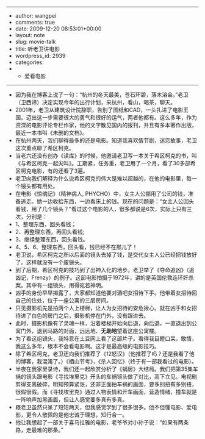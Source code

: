 - ---
- author: wangpei
- comments: true
- date: 2009-12-20 08:53:01+00:00
- layout: note
- slug: movie-talk
- title: 听老卫讲电影
- wordpress_id: 2939
- categories:
- - 爱看电影
- ---
- 因为我在博客上说了一句：“杭州的冬天最美，苍石环碧，落木溶金。”老卫（卫西谛）决定实现今年的出行计划，来杭州，看山，喝茶，聊天。
- 2001年，老卫从建筑设计院辞职，告别了图纸和CAD，一头扎进了电影王国。迈出这一步需要很大的勇气和很好的运气，两者他都有。这么多年，作为资深的电影评论专栏作家，他的文字散见国内的报刊，并且有多本著作出版，最近一本书叫《未删的文档》。
- 在杭州两天，我们聊得最多的还是电影。知道我喜欢情节剧，迷恋故事，老卫这次重点聊了希区柯克。
- 当老六还没有创办《读库》的时候，他邀请老卫写一本关于希区柯克的书，叫《与希区柯克一起尖叫》。工期紧，任务重，老卫用了一个月，看了30多部希区柯克电影，有的还看了3遍。
- 老卫向我们解释为什么说希区柯克的伟大是难以超越的，在他的电影里，每一个镜头都有用处。
- 在电影《惊魂记》（精神病人, PHYCHO）中，女主人公挪用了公司的钱，准备逃走。她一边收拾东西，一边看床上的钱。现在的问题是：“女主人公回头看钱，用了几个镜头？”看过这个电影的人，很多都说是6次，实际上只有三次，分别是：
- 1、整理东西，回头看钱；
- 2、再整理东西，再回头看钱;
- 3、继续整理东西，回头看钱。
- 4、5、6、整理东西，回头看，钱已经不在那儿了！
- 老卫说，希区柯克之所以后面的镜头去掉了钱，是交代女主人公已经把钱放好了。这样就没有一个废镜头。
- 到了后期，希区柯克的技巧到了出神入化的地步。老卫举了《夺命追凶》（追凶记，Frenzy）的例子。这部电影拍摄于1972年，讲的是英国伦敦连环奸杀案。其中有一组镜头，用得宛若神明。
- 凶手的身份早早揭露了，大家都知道他要对酒吧女招待下手。他带着女招待回自己的住处，位于一座公寓的三层房间。
- 只见摄影机先是拍两个人上楼梯，让人为女招待的安危揪心。就在凶手和女招待进了白色的房门之后，摄影机停在门外，没有跟进去。
- 此时，摄影机像有了灵魂一样，沿着楼梯开始向后退，向后退，一直退出到公寓门外，退到马路的对面，远远地、**无助地**望着这座公寓楼。
- 为了看这组镜头，我特意在土豆网上看了这部片子。看得我目瞪口呆，敢情，我这么多年，根本不会看电影啊。这才是最高级的电影技巧。
- 除了希区柯克，老卫还向我们推荐了《12怒汉》（他推荐了吗？还是我看了他的博客，我混淆了。）《梄山节考》，《杀人回忆》（终于有一部我看过的电影）。
- 半夜在我家里录诗，我们还一起欣赏分析了《蜗居》大结局。我们把第35集车祸的镜头跟电影《寻找埃里克》开头的车祸镜头做了对比，高下立见。电视剧剪得支离破碎，明知预算紧张，还非正面拍车祸的画面，要多别扭有多别扭，很假很假。而《寻找埃里克》通过人物表情和开车画面，营造情绪，撞车就是一阵响声加黑画面，但让人感觉要多真有多真。
- 跟老卫虽然只呆了短短两天，但我感觉学到了很多很多。他不但懂电影、爱电影，更令人敬佩的是他忠诚于理想，知行合一。
- 他让我想起了一部关于喜马拉雅的电影，老爷爷对小孙子说：“如果有两条路，走最难的那条。”
